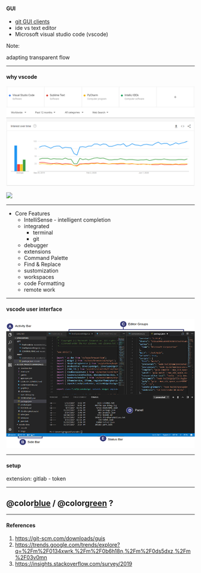 #### GUI

- [git GUI clients](https://git-scm.com/downloads/guis)
- ide vs text editor
- Microsoft visual studio code (vscode)

Note:

adapting transparent flow

---

#### why vscode

![](assets/img/ide-trend.PNG)

![](assets/img/stackoverflow-2019-ide.PNG.PNG)

---

- Core Features
  - IntelliSense - intelligent completion
  - integrated
    - terminal
    - git
  - debugger
  - extensions
  - Command Palette
  - Find & Replace
  - sustomization
  - workspaces
  - code Formatting
  - remote work

---

#### vscode user interface

![](assets/img/vscode-user-interface.png)

---

#### setup

extension:
gitlab - token

---

## @color[blue](Q) / @color[green](A) ?

---

#### References

1. <https://git-scm.com/downloads/guis>
1. <https://trends.google.com/trends/explore?q=%2Fm%2F0134xwrk,%2Fm%2F0b6h18n,%2Fm%2F0ds5dxz,%2Fm%2F03v0mn>
1. <https://insights.stackoverflow.com/survey/2019>
